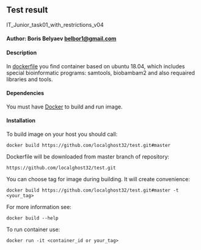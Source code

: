 ## Test result
IT_Junior_task01_with_restrictions_v04

#### Author: Boris Belyaev belbor1@gmail.com

#### Description
In [dockerfile](dockerfile) you find container based on ubuntu 18.04, which includes speсial  bioinformatic programs: 
samtools, biobambam2 and also requaired libraries and tools.

#### Dependencies
You must have [Docker](https://docs.docker.com/get-docker/) to build and run image.

#### Installation
To build image on your host you should call: 
    
    docker build https://github.com/localghost32/test.git#master 
   
Dockerfile will be downloaded from master branch of repository:    
    
    https://github.com/localghost32/test.git

You can choose tag for image during building. It will create convenience:    
    
    docker build https://github.com/localghost32/test.git#master -t <your_tag>

For more information see:    
    
    docker build --help
    
To run container use:    
    
    docker run -it <container_id or your_tag> 
